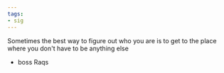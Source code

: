 ```yaml
---
tags:
- sig
---
```




Sometimes the best way to figure out who you are is to get to the place where you don't have to be anything else

- boss Raqs